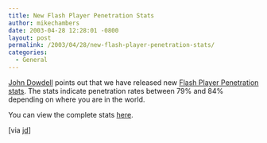 ```yaml
---
title: New Flash Player Penetration Stats
author: mikechambers
date: 2003-04-28 12:28:01 -0800
layout: post
permalink: /2003/04/28/new-flash-player-penetration-stats/
categories:
  - General
---
```



[John Dowdell][1] points out that we have released new [Flash Player Penetration stats][2]. The stats indicate penetration rates between 79% and 84% depending on where you are in the world.

You can view the complete stats [here][2].

[via [jd][1]]

 [1]: http://www.markme.com/jd/archives/002327.cfm
 [2]: http://www.macromedia.com/software/player_census/flashplayer/